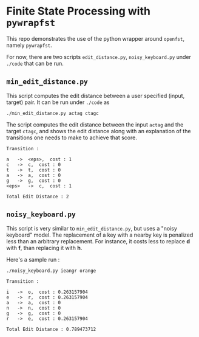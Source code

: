 # Finite State Processing with `pywrapfst`
This repo demonstrates the use of the python wrapper around `openfst`, namely `pywrapfst`. 

For now, there are two scripts `edit_distance.py`, `noisy_keyboard.py` under `./code` that can be run.

## `min_edit_distance.py` 
This script computes the edit distance between a user specified (input, target) pair.
It can be run under `./code` as

    ./min_edit_distance.py actag ctagc

The script computes the edit distance between the input `actag` and the target `ctagc`, and shows the edit distance along with an explanation of the transitions one needs to make to achieve that score.

    Transition : 

    a	->	<eps>,	cost : 1
    c	->	c,	cost : 0
    t	->	t,	cost : 0
    a	->	a,	cost : 0
    g	->	g,	cost : 0
    <eps>	->	c,	cost : 1

    Total Edit Distance : 2

## `noisy_keyboard.py`
This script is very similar to `min_edit_distance.py`, but uses a "noisy keyboard" model. The replacement of a key with a nearby key is penalized less than an arbitrary replacement. For instance, it costs less to replace **d** with **f**, than replacing it with  **h**.

Here's a sample run : 

    ./noisy_keyboard.py ieangr orange

    Transition : 

    i	->	o,	cost : 0.263157904
    e	->	r,	cost : 0.263157904
    a	->	a,	cost : 0
    n	->	n,	cost : 0
    g	->	g,	cost : 0
    r	->	e,	cost : 0.263157904

    Total Edit Distance : 0.789473712
